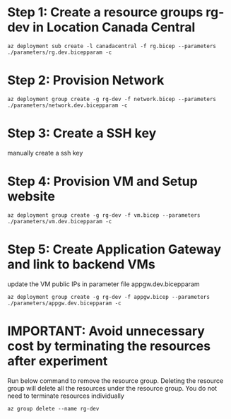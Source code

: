 

# Step 1:  Create a resource groups rg-dev in Location Canada Central
```
az deployment sub create -l canadacentral -f rg.bicep --parameters ./parameters/rg.dev.bicepparam -c
```

# Step 2: Provision Network

```
az deployment group create -g rg-dev -f network.bicep --parameters ./parameters/network.dev.bicepparam -c
```

# Step 3: Create a SSH key

manually create a ssh key


# Step 4: Provision VM and Setup website

```
az deployment group create -g rg-dev -f vm.bicep --parameters ./parameters/vm.dev.bicepparam -c
```

# Step 5: Create Application Gateway and link to backend VMs
update the VM public IPs in parameter file appgw.dev.bicepparam
```
az deployment group create -g rg-dev -f appgw.bicep --parameters ./parameters/appgw.dev.bicepparam -c
```

# IMPORTANT: Avoid unnecessary cost by terminating the resources after experiment
Run below command to remove the resource group. Deleting the resource group will delete all the resources under the resource group. You do not need to terminate resources individually

```
az group delete --name rg-dev
```